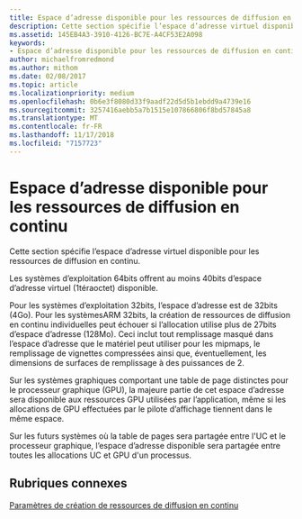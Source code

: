 ```yaml
---
title: Espace d’adresse disponible pour les ressources de diffusion en continu
description: Cette section spécifie l’espace d’adresse virtuel disponible pour les ressources de diffusion en continu.
ms.assetid: 145EB4A3-3910-4126-BC7E-A4CF53E2A098
keywords:
- Espace d’adresse disponible pour les ressources de diffusion en continu
author: michaelfromredmond
ms.author: mithom
ms.date: 02/08/2017
ms.topic: article
ms.localizationpriority: medium
ms.openlocfilehash: 0b6e3f8080d33f9aadf22d5d5b1ebdd9a4739e16
ms.sourcegitcommit: 3257416aebb5a7b1515e107866806f8bd57845a8
ms.translationtype: MT
ms.contentlocale: fr-FR
ms.lasthandoff: 11/17/2018
ms.locfileid: "7157723"
---
```

# <a name="address-space-available-for-streaming-resources"></a>Espace d’adresse disponible pour les ressources de diffusion en continu


Cette section spécifie l’espace d’adresse virtuel disponible pour les ressources de diffusion en continu.

Les systèmes d’exploitation 64bits offrent au moins 40bits d’espace d’adresse virtuel (1téraoctet) disponible.

Pour les systèmes d’exploitation 32bits, l’espace d’adresse est de 32bits (4Go). Pour les systèmesARM 32bits, la création de ressources de diffusion en continu individuelles peut échouer si l’allocation utilise plus de 27bits d’espace d’adresse (128Mo). Ceci inclut tout remplissage masqué dans l’espace d’adresse que le matériel peut utiliser pour les mipmaps, le remplissage de vignettes compressées ainsi que, éventuellement, les dimensions de surfaces de remplissage à des puissances de 2.

Sur les systèmes graphiques comportant une table de page distinctes pour le processeur graphique (GPU), la majeure partie de cet espace d’adresse sera disponible aux ressources GPU utilisées par l’application, même si les allocations de GPU effectuées par le pilote d’affichage tiennent dans le même espace.

Sur les futurs systèmes où la table de pages sera partagée entre l'UC et le processeur graphique, l’espace d’adresse disponible sera partagée entre toutes les allocations UC et GPU d'un processus.

## <a name="span-idrelated-topicsspanrelated-topics"></a><span id="related-topics"></span>Rubriques connexes


[Paramètres de création de ressources de diffusion en continu](streaming-resource-creation-parameters.md)

 

 




